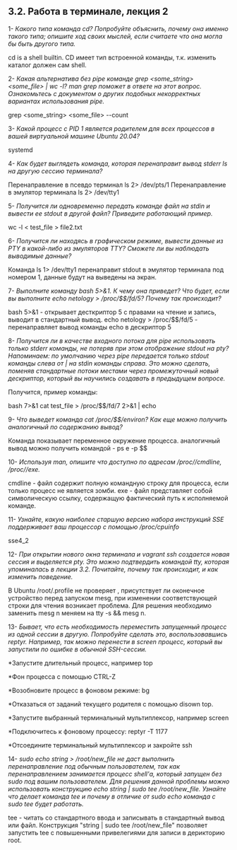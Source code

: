 **3.2. Работа в терминале, лекция 2**
-------------------------------------

1- *Какого типа команда cd? Попробуйте объяснить, почему она именно такого типа; опишите ход своих мыслей, если считаете что она могла бы быть другого типа.*

cd is a shell builtin. CD имеет тип встроенной команды, т.к. изменить каталог должен сам shell. 

2- *Какая альтернатива без pipe команде grep <some_string> <some_file> | wc -l? man grep поможет в ответе на этот вопрос. Ознакомьтесь с документом о других подобных некорректных вариантах использования pipe.*

grep <some_string> <some_file> --count

3- *Какой процесс с PID 1 является родителем для всех процессов в вашей виртуальной машине Ubuntu 20.04?*

systemd

4- *Как будет выглядеть команда, которая перенаправит вывод stderr ls на другую сессию терминала?*

Перенаправление в псевдо терминал ls 2> /dev/pts/1
Перенаправление в эмулятор терминала ls 2> /dev/tty1

5- *Получится ли одновременно передать команде файл на stdin и вывести ее stdout в другой файл? Приведите работающий пример.*

 wc -l < test_file  > file2.txt

6- *Получится ли находясь в графическом режиме, вывести данные из PTY в какой-либо из эмуляторов TTY? Сможете ли вы наблюдать выводимые данные?*

Команда ls 1> /dev/tty1 перенаправит stdout в эмулятор терминала под номером 1, данные будут на выведены на экран. 

7- *Выполните команду bash 5>&1. К чему она приведет? Что будет, если вы выполните echo netology > /proc/$$/fd/5? Почему так происходит?*

bash 5>&1 - открывает десткриптор 5 с правами на чтение и запись, выводит в стандартный вывод. 
echo netology > /proc/$$/fd/5 - перенаправляет вывод команды echo в дескриптор 5

8- *Получится ли в качестве входного потока для pipe использовать только stderr команды, не потеряв при этом отображение stdout на pty? Напоминаем: по умолчанию через pipe передается только stdout команды слева от | на stdin команды справа. Это можно сделать, поменяв стандартные потоки местами через промежуточный новый дескриптор, который вы научились создавать в предыдущем вопросе.*

Получится, пример команды: 

bash 7>&1
cat test_file > /proc/$$/fd/7 2>&1 | echo

9- *Что выведет команда cat /proc/$$/environ? Как еще можно получить аналогичный по содержанию вывод?*

Команда показывает переменное окружение процесса. аналогичный вывод можно получить командой - ps e -p $$

10- *Используя man, опишите что доступно по адресам /proc/<PID>/cmdline, /proc/<PID>/exe.*

cmdline - файл содержит полную командную строку для процесса, если только процесс не является зомби.
exe - файл представляет собой символическую ссылку, содержащую фактический путь к исполняемой команде.
 
11- *Узнайте, какую наиболее старшую версию набора инструкций SSE поддерживает ваш процессор с помощью /proc/cpuinfo*
 
 sse4_2
 
12- *При открытии нового окна терминала и vagrant ssh создается новая сессия и выделяется pty. Это можно подтвердить командой tty, которая упоминалась в лекции 3.2. Почитайте, почему так происходит, и как изменить поведение.* 

В Ubuntu /root/.profile не проверяет , присутствует ли оконечное устройство перед запуском mesg, при изменении соответствующей строки для чтения возникает проблема. Для решения необходимо заменить mesg n меняем на tty -s && mesg n. 
 
 13- *Бывает, что есть необходимость переместить запущенный процесс из одной сессии в другую. Попробуйте сделать это, воспользовавшись reptyr. Например, так можно перенести в screen процесс, который вы запустили по ошибке в обычной SSH-сессии.*
 
*Запустите длительный процесс, например top
 
*Фон процесса с помощью CTRL-Z
 
*Возобновите процесс в фоновом режиме: bg
 
*Отказаться от заданий текущего родителя с помощью disown top.
 
*Запустите выбранный терминальный мультиплексор, например screen
 
*Подключитесь к фоновому процессу: reptyr -T 1177
 
*Отсоедините терминальный мультиплексор и закройте ssh

 14- *sudo echo string > /root/new_file не даст выполнить перенаправление под обычным пользователем, так как перенаправлением занимается процесс shell'а, который запущен без sudo под вашим пользователем. Для решения данной проблемы можно использовать конструкцию echo string | sudo tee /root/new_file. Узнайте что делает команда tee и почему в отличие от sudo echo команда с sudo tee будет работать.*
 
 tee - читать со стандартного ввода и записывать в стандартный вывод или файл. Конструкция "string | sudo tee /root/new_file" позволяет запустить tee с повышенными привелегиями для записи в дерикторию root. 
 
